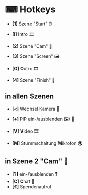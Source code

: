 # ⌨ Hotkeys

* **[1]**	Szene "Start" ⏰
  
* **[I]**	**I**ntro 🎞

* **[2]**	Szene "Cam" 🎥
* **[3]**	Szene "Screen" 🖼

* **[O]**	**O**utro 🎞
  
* **[4]**	Szene "Finish" 🏁

## in allen Szenen
* **[<]**	Wechsel Kamera 🎥
* **[+]**	PiP ein-/ausblenden 🖼/ 🎥

* **[V]**	**V**ideo 🎞

* **[M]**	Stummschaltung **M**ikrofon 🔇

## in Szene 2 "Cam" 🎥
* **[?]**	ein-/ausblenden ❓
* **[C]**	**C**hat 💬
* **[€]**	Spendenaufruf

